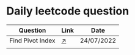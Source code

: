 # Daily leetcode question

| Question 	         | Link 	                                                                   | Date 	       |
|--------------------|--------------------------------------------------------------------------|--------------|
| Find Pivot Index 	 | [:arrow_upper_right:](https://leetcode.com/problems/find-pivot-index/) 	 | 24/07/2022 	 |
| 	                  | 	                                                                        | 	            |
